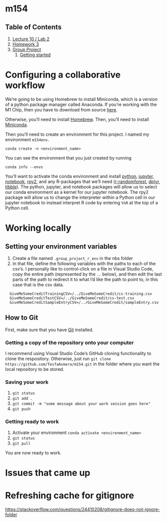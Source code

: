 m154
================

<!-- WARNING: THIS FILE WAS AUTOGENERATED! DO NOT EDIT! -->

## Table of Contents

<!---
*.html linking works in browser, but not within the notebook
-->

1.  [Lecture 10 / Lab 2](lab2.html)
2.  [Homework 3](homework3.html)
3.  [Group Project](group_project.html)
    1.  [Getting started](#configuring-a-collaborative-workflow)

# Configuring a collaborative workflow

We’re going to be using Homebrew to install Miniconda, which is a
version of a python package manager called Anaconda. If you’re working
with the M1 Chip, then you have to download from source
[here](https://docs.conda.io/en/latest/miniconda.html).

Otherwise, you’ll need to install [Homebrew](https://brew.sh/). Then,
you’ll need to install
[Miniconda](https://formulae.brew.sh/cask/miniconda).

Then you’ll need to create an environment for this project. I named my
environment `m154env`.

``` shell
conda create -n <environment_name>
```

You can see the environment that you just created by running

``` shell
conda info --envs
```

You’ll want to activate the conda environment and install
[python](https://anaconda.org/conda-forge/python),
[jupyter](https://anaconda.org/conda-forge/jupyter),
[notebook](https://anaconda.org/conda-forge/notebook),
[rpy2](https://anaconda.org/conda-forge/rpy2), and any R-packages that
we’ll need
([r-randomforest](https://anaconda.org/conda-forge/r-randomforest),
[dplyr](https://anaconda.org/conda-forge/r-dplyr),
[tibble](https://anaconda.org/conda-forge/r-tibble)). The python,
jupyter, and notebook packages will allow us to select our conda
environment as a kernel for our jupyter notebook. The rpy2 package will
allow us to change the interpreter within a Python cell in our jupyter
notebook to instead interpret R code by entering `%%R` at the top of a
Python cell.

# Working locally

## Setting your environment variables

1.  Create a file named `.group_project_r_env` in the nbs folder
2.  In that file, define the following variables with the paths to each
    of the csv’s. I personally like to control-click on a file in Visual
    Studio Code, copy the entire path (represented by the `..` below),
    and then edit the last parts of the path to redirect it to what I’d
    like the path to point to, in this case that is the csv data.

``` shell
  GiveMeSomeCreditTrainingCSV=/../GiveMeSomeCredit/cs-training.csv
  GiveMeSomeCreditTestCSV=/../GiveMeSomeCredit/cs-test.csv
  GiveMeSomeCreditSampleEntryCSV=/../GiveMeSomeCredit/sampleEntry.csv
```

## How to Git

First, make sure that you have
[Git](https://formulae.brew.sh/formula/git) installed.

### Getting a copy of the repository onto your computer

I recommend using Visual Studio Code’s GitHub cloning functionality to
clone the respository. Otherwise, just run
`git clone https://github.com/TesfaAsmara/m154.git` in the folder where
you want the local repository to be stored.

### Saving your work

1.  `git status`
2.  `git add .`
3.  `git commit -m "some message about your work session goes here"`
4.  `git push`

### Getting ready to work

1.  Activate your environment `conda activate <environment_name>`
2.  `git status`
3.  `git pull`

You are now ready to work.

# Issues that came up

# Refreshing cache for gitignore

https://stackoverflow.com/questions/24410208/gitignore-does-not-ignore-folder
